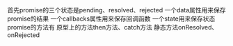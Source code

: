 首先promise的三个状态是pending、resolved、rejected
一个data属性用来保存promise的结果
一个callbacks属性用来保存回调函数
一个state用来保存状态
promise的方法有
原型上的方法then方法、catch方法
静态方法onResolved、onRejected

